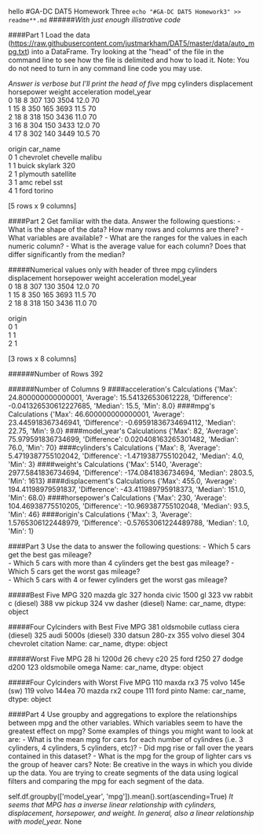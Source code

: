 hello
#GA-DC DAT5 Homework Three
`echo "#GA-DC DAT5 Homework3" >> readme**.md`
######_With just enough illistrative code_




####Part 1
		Load the data (https://raw.githubusercontent.com/justmarkham/DAT5/master/data/auto_mpg.txt) 
		into a DataFrame.  Try looking at the "head" of the file in the command line
		to see how the file is delimited and how to load it.
		Note:  You do not need to turn in any command line code you may use.
		
_Answer is verbose but I'll print the head of five_
   mpg  cylinders  displacement  horsepower  weight  acceleration  model_year  \
0   18          8           307         130    3504          12.0          70   
1   15          8           350         165    3693          11.5          70   
2   18          8           318         150    3436          11.0          70   
3   16          8           304         150    3433          12.0          70   
4   17          8           302         140    3449          10.5          70   

   origin                   car_name  
0       1  chevrolet chevelle malibu  
1       1          buick skylark 320  
2       1         plymouth satellite  
3       1              amc rebel sst  
4       1                ford torino  

[5 rows x 9 columns]




####Part 2
		Get familiar with the data.  Answer the following questions:
		- What is the shape of the data?  How many rows and columns are there?
		- What variables are available?
		- What are the ranges for the values in each numeric column?
		- What is the average value for each column?  Does that differ significantly
		  from the median?
		


#####Numerical values only with header of three
   mpg  cylinders  displacement  horsepower  weight  acceleration  model_year  \
0   18          8           307         130    3504          12.0          70   
1   15          8           350         165    3693          11.5          70   
2   18          8           318         150    3436          11.0          70   

   origin  
0       1  
1       1  
2       1  

[3 rows x 8 columns]


######Number of Rows
392


######Number of Columns
9
####acceleration's Calculations
{'Max': 24.800000000000001, 'Average': 15.541326530612228, 'Difference': -0.041326530612227685, 'Median': 15.5, 'Min': 8.0}
####mpg's Calculations
{'Max': 46.600000000000001, 'Average': 23.445918367346941, 'Difference': -0.69591836734694112, 'Median': 22.75, 'Min': 9.0}
####model_year's Calculations
{'Max': 82, 'Average': 75.979591836734699, 'Difference': 0.020408163265301482, 'Median': 76.0, 'Min': 70}
####cylinders's Calculations
{'Max': 8, 'Average': 5.4719387755102042, 'Difference': -1.4719387755102042, 'Median': 4.0, 'Min': 3}
####weight's Calculations
{'Max': 5140, 'Average': 2977.5841836734694, 'Difference': -174.0841836734694, 'Median': 2803.5, 'Min': 1613}
####displacement's Calculations
{'Max': 455.0, 'Average': 194.41198979591837, 'Difference': -43.411989795918373, 'Median': 151.0, 'Min': 68.0}
####horsepower's Calculations
{'Max': 230, 'Average': 104.46938775510205, 'Difference': -10.969387755102048, 'Median': 93.5, 'Min': 46}
####origin's Calculations
{'Max': 3, 'Average': 1.5765306122448979, 'Difference': -0.57653061224489788, 'Median': 1.0, 'Min': 1}




####Part 3
		Use the data to answer the following questions:
		- Which 5 cars get the best gas mileage?  
		- Which 5 cars with more than 4 cylinders get the best gas mileage?
		- Which 5 cars get the worst gas mileage?  
		- Which 5 cars with 4 or fewer cylinders get the worst gas mileage?
		


#####Best Five MPG
320               mazda glc
327     honda civic 1500 gl
323    vw rabbit c (diesel)
388               vw pickup
324      vw dasher (diesel)
Name: car_name, dtype: object


#####Four Cylcinders with Best Five MPG
381    oldsmobile cutlass ciera (diesel)
325                  audi 5000s (diesel)
330                        datsun 280-zx
355                         volvo diesel
304                   chevrolet citation
Name: car_name, dtype: object


#####Worst Five MPG
28             hi 1200d
26            chevy c20
25            ford f250
27           dodge d200
123    oldsmobile omega
Name: car_name, dtype: object


#####Four Cylcinders with Worst Five MPG
110          maxda rx3
75     volvo 145e (sw)
119        volvo 144ea
70     mazda rx2 coupe
111         ford pinto
Name: car_name, dtype: object




####Part 4
		Use groupby and aggregations to explore the relationships 
		between mpg and the other variables.  Which variables seem to have the greatest
		effect on mpg?
		Some examples of things you might want to look at are:
		- What is the mean mpg for cars for each number of cylindres (i.e. 3 cylinders,
		  4 cylinders, 5 cylinders, etc)?
		- Did mpg rise or fall over the years contained in this dataset?
		- What is the mpg for the group of lighter cars vs the group of heaver cars?
		Note: Be creative in the ways in which you divide up the data.  You are trying
		to create segments of the data using logical filters and comparing the mpg
		for each segment of the data.
		
self.df.groupby(['model_year', 'mpg']).mean().sort(ascending=True)
_It seems that MPG has a inverse linear relationship with cylinders, displacement, horsepower, and weight. In general, also a linear relationship with model_year._
None
